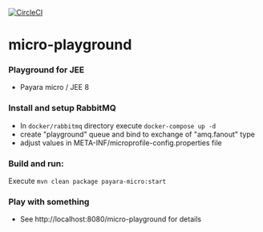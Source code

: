 [![CircleCI](https://circleci.com/gh/iolsh/micro-playground.svg?style=svg)](https://circleci.com/gh/iolsh/micro-playground)
# micro-playground
### Playground for JEE  
* Payara micro / JEE 8 

### Install and setup RabbitMQ
* In ```docker/rabbitmq``` directory execute ```docker-compose up -d```
* create "playground" queue and bind to exchange of "amq.fanout" type
* adjust values in META-INF/microprofile-config.properties file

### Build and run:
Execute ```mvn clean package payara-micro:start```

### Play with something
* See http://localhost:8080/micro-playground for details







